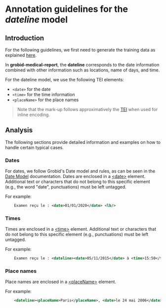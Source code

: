 # Annotation guidelines for the _dateline_ model

## Introduction

For the following guidelines, we first need to generate the training data as explained [here](../Training-the-medical-report-models.md#generation-of-training-data).

In __grobid-medical-report__, the __dateline__ corresponds to the date information combined with other information such as locations, name of days, and time. 

For the dateline model, we use the following TEI elements:

* `<date>` for the date
* `<time>` for the time information
* `<placeName>` for the place names

> Note that the mark-up follows approximatively the [TEI](http://www.tei-c.org) when used for inline encoding. 

## Analysis

The following sections provide detailed information and examples on how to handle certain typical cases.


### Dates
For dates, we follow Grobid's Date model and rules, as can be seen in the [Date Model](https://grobid.readthedocs.io/en/latest/training/date/) documentation.
Dates are enclosed in a [\<date\>](https://www.tei-c.org/release/doc/tei-p5-doc/en/html/examples-date.html) element. Additional text or characters that do not belong to this specific element (e.g., the word "date", punctuations) must be left untagged.

For example:
```xml
    Examen reçu le : <date>01/01/2020</date> <lb/>
```

### Times
Times are enclosed in a [\<time\>](https://www.tei-c.org/release/doc/tei-p5-doc/en/html/ref-time.html) element. Additional text or characters that do not belong to this specific element (e.g., punctuations) must be left untagged.

For example:
```xml
    Examen reçu le : <dateline><date>05/11/2015</date> à <time>15:50</time> </dateline><lb/>
```

### Place names
Place names are enclosed in a [\<placeName\>](https://www.tei-c.org/release/doc/tei-p5-doc/en/html/ref-placeName.html) element. 

For example:
```xml
    <dateline><placeName>Paris</placeName>, <date>le 24 mai 2006</date></dateline> <lb/>
```

